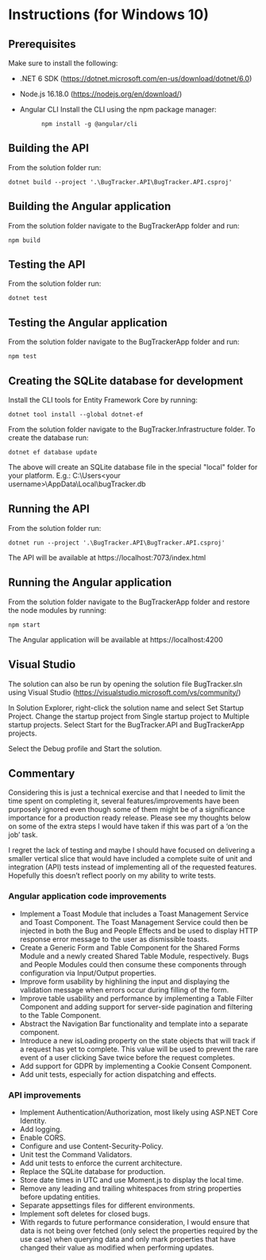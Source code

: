 # Instructions (for Windows 10) #

## Prerequisites ##

Make sure to install the following:
- .NET 6 SDK (https://dotnet.microsoft.com/en-us/download/dotnet/6.0)
- Node.js 16.18.0 (https://nodejs.org/en/download/)
- Angular CLI 
		Install the CLI using the npm package manager:
			
			npm install -g @angular/cli

## Building the API ##

From the solution folder run:

	dotnet build --project '.\BugTracker.API\BugTracker.API.csproj'

## Building the Angular application ##

From the solution folder navigate to the BugTrackerApp folder and run:
	
	npm build

## Testing the API ##

From the solution folder run:

	dotnet test

## Testing the Angular application ##

From the solution folder navigate to the BugTrackerApp folder and run:
	
	npm test

## Creating the SQLite database for development ##

Install the CLI tools for Entity Framework Core by running:
	
	dotnet tool install --global dotnet-ef

From the solution folder navigate to the BugTracker.Infrastructure folder. To create the database run:
	
	dotnet ef database update

The above will create an SQLite database file in the special "local" folder for your platform. E.g.: C:\Users\<your username>\AppData\Local\bugTracker.db

## Running the API ##

From the solution folder run:

	dotnet run --project '.\BugTracker.API\BugTracker.API.csproj'

The API will be available at https://localhost:7073/index.html 

## Running the Angular application ##

From the solution folder navigate to the BugTrackerApp folder and restore the node modules by running:
	
	npm start

The Angular application will be available at https://localhost:4200

## Visual Studio ##

The solution can also be run by opening the solution file BugTracker.sln using Visual Studio (https://visualstudio.microsoft.com/vs/community/)


In Solution Explorer, right-click the solution name and select Set Startup Project. Change the startup project from Single startup project to Multiple startup projects. Select Start for the BugTracker.API and BugTrackerApp projects.


Select the Debug profile and Start the solution.

## Commentary ##

Considering this is just a technical exercise and that I needed to limit the time spent on completing it, several features/improvements have been purposely ignored even though some of them might be of a significance importance for a production ready release.
Please see my thoughts below on some of the extra steps I would have taken if this was part of a ‘on the job’ task. 


I regret the lack of testing and maybe I should have focused on delivering a smaller vertical slice that would have included a complete suite of unit and integration (API) tests instead of implementing all of the requested features.
Hopefully this doesn’t reflect poorly on my ability to write tests.

### Angular application code improvements ###
- Implement a Toast Module that includes a Toast Management Service and Toast Component. The Toast Management Service could then be injected in both the Bug and People Effects and be used to display HTTP response error message to the user as dismissible toasts.
- Create a Generic Form and Table Component for the Shared Forms Module and a newly created Shared Table Module, respectively. Bugs and People Modules could then consume these components through configuration via Input/Output properties.
- Improve form usability by highlining the input and displaying the validation message when errors occur during filling of the form.
- Improve table usability and performance by implementing a Table Filter Component and adding support for server-side pagination and filtering to the Table Component.  
- Abstract the Navigation Bar functionality and template into a separate component.
- Introduce a new isLoading property on the state objects that will track if a request has yet to complete. This value will be used to prevent the rare event of a user clicking Save twice before the request completes.
- Add support for GDPR by implementing a Cookie Consent Component.
- Add unit tests, especially for action dispatching and effects.

### API improvements ###
- Implement Authentication/Authorization, most likely using ASP.NET Core Identity.
- Add logging.
- Enable CORS.
- Configure and use Content-Security-Policy.
- Unit test the Command Validators.
- Add unit tests to enforce the current architecture.
- Replace the SQLite database for production.
- Store date times in UTC and use Moment.js to display the local time.
- Remove any leading and trailing whitespaces from string properties before updating entities.
- Separate appsettings files for different environments.
- Implement soft deletes for closed bugs.
- With regards to future performance consideration, I would ensure that data is not being over fetched (only select the properties required by the use case) when querying data and only mark properties that have changed their value as modified when performing updates.


